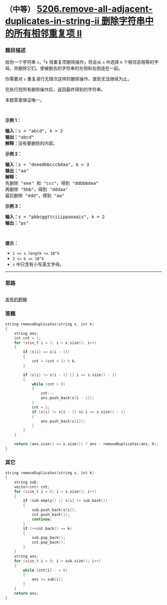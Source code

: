# `（中等）`  [5206.remove-all-adjacent-duplicates-in-string-ii 删除字符串中的所有相邻重复项 II](https://leetcode-cn.com/problems/remove-all-adjacent-duplicates-in-string-ii/)

### 题目描述
<p>给你一个字符串&nbsp;<code>s</code>，「<code>k</code> 倍重复项删除操作」将会从 <code>s</code>&nbsp;中选择&nbsp;<code>k</code>&nbsp;个相邻且相等的字母，并删除它们，使被删去的字符串的左侧和右侧连在一起。</p>

<p>你需要对&nbsp;<code>s</code>&nbsp;重复进行无限次这样的删除操作，直到无法继续为止。</p>

<p>在执行完所有删除操作后，返回最终得到的字符串。</p>

<p>本题答案保证唯一。</p>

<p>&nbsp;</p>

<p><strong>示例 1：</strong></p>

<pre><strong>输入：</strong>s = "abcd", k = 2
<strong>输出：</strong>"abcd"
<strong>解释：</strong>没有要删除的内容。</pre>

<p><strong>示例 2：</strong></p>

<pre><strong>输入：</strong>s = "deeedbbcccbdaa", k = 3
<strong>输出：</strong>"aa"
<strong>解释： 
</strong>先删除 "eee" 和 "ccc"，得到 "ddbbbdaa"
再删除 "bbb"，得到 "dddaa"
最后删除 "ddd"，得到 "aa"</pre>

<p><strong>示例 3：</strong></p>

<pre><strong>输入：</strong>s = "pbbcggttciiippooaais", k = 2
<strong>输出：</strong>"ps"
</pre>

<p>&nbsp;</p>

<p><strong>提示：</strong></p>

<ul>
	<li><code>1 &lt;= s.length &lt;= 10^5</code></li>
	<li><code>2 &lt;= k &lt;= 10^4</code></li>
	<li><code>s</code>&nbsp;中只含有小写英文字母。</li>
</ul>


---
### 思路
```
```
[发布的题解](https://leetcode-cn.com/problems/remove-all-adjacent-duplicates-in-string-ii/solution/5206-by-ikaruga/) 

### 答题
``` C++
string removeDuplicates(string s, int k)
{
	string ans;
	int cnt = 1;
	for (size_t i = 1; i < s.size(); i++)
	{
		if (s[i] == s[i - 1])
		{
			cnt = (cnt + 1) % k;
		}

		if (s[i] != s[i - 1] || i == s.size() - 1)
		{
			while (cnt > 0)
			{
				cnt--;
				ans.push_back(s[i - 1]);
			}
			cnt = 1;
			if (s[i] != s[i - 1] && i == s.size() - 1)
			{
				ans.push_back(s[i]);
			}
		}
	}

	return (ans.size() == s.size()) ? ans : removeDuplicates(ans, k);
}
```

### 其它
```C++
string removeDuplicates(string s, int k)
{
	string sub;
	vector<int> cnt;
	for (size_t i = 0; i < s.size(); i++)
	{
		if (sub.empty() || s[i] != sub.back())
		{
			sub.push_back(s[i]);
			cnt.push_back(1);
			continue;
		}
		if (++cnt.back() == k)
		{
			sub.pop_back();
			cnt.pop_back();
		}
	}
	string ans;
	for (size_t i = 0; i < sub.size(); i++)
	{
		while (cnt[i]-- > 0)
		{
			ans += sub[i];
		}
	}
	return ans;
}
```